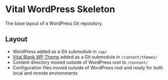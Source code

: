 # Vital WordPress Skeleton

The base layout of a WordPress Git repository.

## Layout
* WordPress added as a Git submodule in `/wp/`
* [Vital Blank WP Theme](https://github.com/VitalDevTeam/nucleus) added as a Git submodule in `/content/themes/`
* Content directory moved outside of WordPress root to `/content/`
* Configuration files moved outside of WordPress root and ready for both local and remote environments
